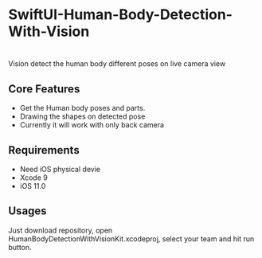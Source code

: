 # SwiftUI-Human-Body-Detection-With-Vision
# 
Vision detect the human body different poses on live camera view 

<h2><b>Core Features</b></h2>
<ul>
	<li>Get the Human body poses and parts. </li>
	<li>Drawing the shapes on detected pose</li>
  <li>Currently it will work with only back camera</li>
</ul>
	
<h2><b>Requirements</b></h2>
<ul>
	<li>Need iOS physical devie </li>
  <li>Xcode 9</li>
  <li>iOS 11.0</li>
</ul>

<h2> Usages</h2>
  Just download repository, open HumanBodyDetectionWithVisionKit.xcodeproj, select your team and hit run button.
